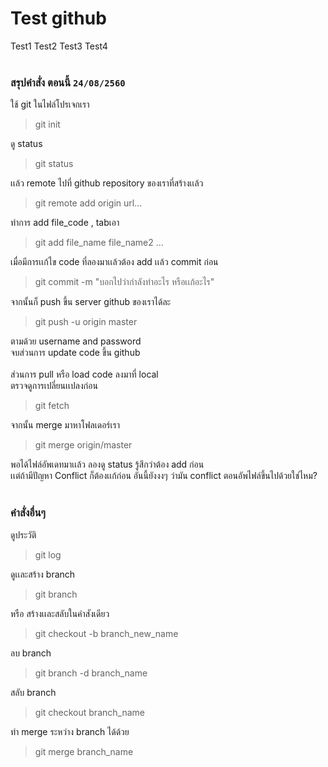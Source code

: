 # Test github<br />
Test1 Test2 Test3 Test4<br />
<br />
### สรุปคำสั่ง ตอนนี้ `24/08/2560`<br />
ใช้ git ในไฟล์โปรเจกเรา<br />
> git init

ดู status<br />
> git status

เเล้ว remote ไปที่ github repository ของเราที่สร้างเเล้ว<br />
> git remote add origin url...

ทำการ add file_code , tabเอา<br />
> git add file_name file_name2 ...

เมื่อมีการเเก้ไข code ที่ลองมาเเล้วต้อง add เเล้ว commit ก่อน<br />
> git commit -m "บอกไปว่ากำลังทำอะไร หรือเเก้อะไร"

จากนั้นก็ push ขึ้น server github ของเราได้ละ<br />
> git push -u origin master

ตามด้วย username and password<br />
จบส่วนการ update code ขึ้น github<br />
<br />
ส่วนการ pull หรือ load code ลงมาที่ local<br />
ตรวจดูการเปลี่ยนเเปลงก่อน<br />
> git fetch

จากนั้น merge มาหาโฟลเดอร์เรา<br />
> git merge origin/master

พอได้ไฟล์อัพเดทมาเเล้ว ลองดู status รู้สึกว่าต้อง add ก่อน<br />
เเต่ถ้ามีปัญหา Conflict ก็ต้องเเก้ก่อน อันนี้ยังงงๆ ว่ามัน conflict ตอนอัพไฟล์ขึ้นไปด้วยใช่ไหม?<br />
<br />
### คำสั่งอื่นๆ<br />
ดูประวัติ<br />
> git log

ดูเเละสร้าง branch<br />
> git branch 

หรือ สร้างเเละสลับในคำสังเดียว<br />
> git checkout -b branch_new_name

ลบ branch<br />
> git branch -d branch_name

สลับ branch<br />
> git checkout branch_name

ทำ merge ระหว่าง branch ได้ด้วย<br />
> git merge branch_name



